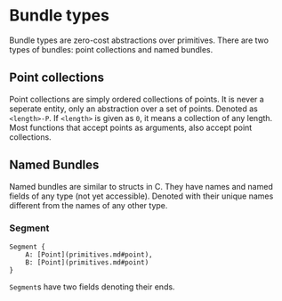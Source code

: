 # Bundle types

Bundle types are zero-cost abstractions over primitives. There are two types of bundles: point collections and named bundles.

## Point collections

Point collections are simply ordered collections of points. It is never a seperate entity, only an abstraction over a set of points. Denoted as `<length>-P`. If `<length>` is given as `0`, it means a collection of any length. Most functions that accept points as arguments, also accept point collections.

## Named Bundles

Named bundles are similar to structs in C. They have names and named fields of any type (not yet accessible). Denoted with their unique names different from the names of any other type.

### Segment

```
Segment {
    A: [Point](primitives.md#point),
    B: [Point](primitives.md#point)
}
```

`Segment`s have two fields denoting their ends.